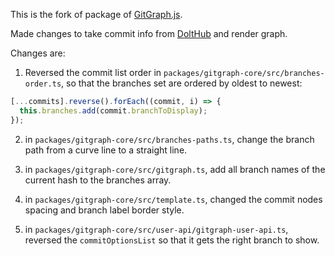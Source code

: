 This is the fork of package of [GitGraph.js](https://github.com/nicoespeon/gitgraph.js).

Made changes to take commit info from [DoltHub](https://wwww.dolthub.com) and render graph.

Changes are:

1. Reversed the commit list order in `packages/gitgraph-core/src/branches-order.ts`, so that the branches set are ordered by oldest to newest:

```ts
[...commits].reverse().forEach((commit, i) => {
  this.branches.add(commit.branchToDisplay);
});
```

2. in `packages/gitgraph-core/src/branches-paths.ts`, change the branch path from a curve line to a straight line.

3. in `packages/gitgraph-core/src/gitgraph.ts`, add all branch names of the current hash to the branches array.

4. in `packages/gitgraph-core/src/template.ts`, changed the commit nodes spacing and branch label border style.

5. in `packages/gitgraph-core/src/user-api/gitgraph-user-api.ts`, reversed the `commitOptionsList` so that it gets the right branch to show.

